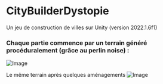 # CityBuilderDystopie
Un jeu de construction de villes sur Unity (version 2022.1.6f1)

### Chaque partie commence par un terrain généré procéduralement (grâce au perlin noise) :
![Image](https://user-images.githubusercontent.com/94169260/187154603-4c8bab7f-89f1-470f-87c3-d205da12d5b7.png)

Le même terrain après quelques aménagements
![Image](https://user-images.githubusercontent.com/94169260/187155541-e27468a8-f574-4728-8ddc-ac5504a925b4.png)
